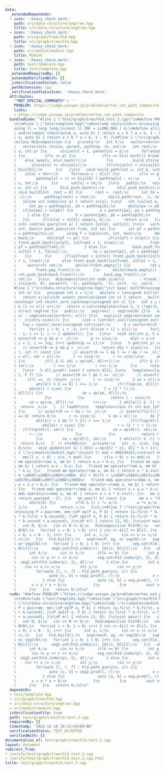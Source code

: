 ```yaml
---
data:
  _extendedDependsOn:
  - icon: ':heavy_check_mark:'
    path: src/data-structure/segtree.hpp
    title: src/data-structure/segtree.hpp
  - icon: ':heavy_check_mark:'
    path: src/graph/tree/hld.hpp
    title: src/graph/tree/hld.hpp
  - icon: ':heavy_check_mark:'
    path: src/modint/modint.hpp
    title: Modint
  - icon: ':heavy_check_mark:'
    path: test/template.hpp
    title: test/template.hpp
  _extendedRequiredBy: []
  _extendedVerifiedWith: []
  _isVerificationFailed: false
  _pathExtension: cpp
  _verificationStatusIcon: ':heavy_check_mark:'
  attributes:
    '*NOT_SPECIAL_COMMENTS*': ''
    PROBLEM: https://judge.yosupo.jp/problem/vertex_set_path_composite
    links:
    - https://judge.yosupo.jp/problem/vertex_set_path_composite
  bundledCode: "#line 1 \"test/graph/tree/hld.test.2.cpp\"\n#define PROBLEM \"https://judge.yosupo.jp/problem/vertex_set_path_composite\"\
    \n\n#line 1 \"test/template.hpp\"\n#include <bits/stdc++.h>\nusing namespace std;\n\
    using ll = long long;\nconst ll INF = LLONG_MAX / 4;\n#define all(a) begin(a),\
    \ end(a)\nbool chmin(auto& a, auto b) { return a > b ? a = b, 1 : 0; }\nbool chmax(auto&\
    \ a, auto b) { return a < b ? a = b, 1 : 0; }\n#line 1 \"src/graph/tree/hld.hpp\"\
    \nclass HLDcomposition {\n   private:\n   int V;\n   vector<vector<int>> G;\n\
    \   vector<int> stsize, parent, pathtop, in, out;\n   int root;\n   void build_stsize(int\
    \ u, int p) {\n      stsize[u] = 1, parent[u] = p;\n      for(auto&& v : G[u])\
    \ {\n         if(v == p) {\n            if(v == G[u].back()) break;\n        \
    \    else swap(v, G[u].back());\n         }\n         build_stsize(v, u);\n  \
    \       stsize[u] += stsize[v];\n         if(stsize[v] > stsize[G[u][0]]) swap(v,\
    \ G[u][0]);\n      }\n   }\n\n   void build_path(int u, int p, int& tm) {\n  \
    \    in[u] = tm++;\n      for(auto v : G[u]) {\n         if(v == p) continue;\n\
    \         pathtop[v] = (v == G[u][0] ? pathtop[u] : v);\n         build_path(v,\
    \ u, tm);\n      }\n      out[u] = tm;\n   }\n\n   public:\n   void add_edge(int\
    \ u, int v) {\n      G[u].push_back(v);\n      G[v].push_back(u);\n   }\n\n  \
    \ void build(int _root = 0) {\n      root = _root;\n      int tm = 0;\n      build_stsize(root,\
    \ -1);\n      pathtop[root] = root;\n      build_path(root, -1, tm);\n   }\n\n\
    \   inline int index(int a) { return in[a]; }\n\n   int lca(int a, int b) {\n\
    \      int pa = pathtop[a], pb = pathtop[b];\n      while(pa != pb) {\n      \
    \   if(in[pa] > in[pb]) {\n            a = parent[pa], pa = pathtop[a];\n    \
    \     } else {\n            b = parent[pb], pb = pathtop[b];\n         }\n   \
    \   }\n      if(in[a] > in[b]) swap(a, b);\n      return a;\n   }\n\n   pair<int,\
    \ int> subtree_query(int a) { return {in[a], out[a]}; }\n\n   vector<tuple<int,\
    \ int, bool>> path_query(int from, int to) {\n      int pf = pathtop[from], pt\
    \ = pathtop[to];\n      using T = tuple<int, int, bool>;\n      deque<T> front,\
    \ back;\n      while(pf != pt) {\n         if(in[pf] > in[pt]) {\n           \
    \ front.push_back({in[pf], in[from] + 1, true});\n            from = parent[pf],\
    \ pf = pathtop[from];\n         } else {\n            back.push_front({in[pt],\
    \ in[to] + 1, false});\n            to = parent[pt], pt = pathtop[to];\n     \
    \    }\n      }\n      if(in[from] > in[to]) front.push_back({in[to], in[from]\
    \ + 1, true});\n      else front.push_back({in[from], in[to] + 1, false});\n \
    \     vector<T> ret;\n      while(!front.empty()) {\n         ret.push_back(front.front());\n\
    \         front.pop_front();\n      }\n      while(!back.empty()) {\n        \
    \ ret.push_back(back.front());\n         back.pop_front();\n      }\n      return\
    \ ret;\n   }\n\n   HLDcomposition(int node_size)\n       : V(node_size), G(V),\
    \ stsize(V, 0), parent(V, -1), pathtop(V, -1), in(V, -1), out(V, -1) {}\n};\n\
    #line 1 \"src/data-structure/segtree.hpp\"\n// base: bafcf8\nunsigned int bit_ceil(unsigned\
    \ int n) {\n   unsigned int x = 1;\n   while(x < (unsigned int)(n)) x *= 2;\n\
    \   return x;\n}\nint countr_zero(unsigned int n) { return __builtin_ctz(n); }\n\
    constexpr int countr_zero_constexpr(unsigned int n) {\n   int x = 0;\n   while(!(n\
    \ & (1 << x))) x++;\n   return x;\n}\ntemplate<class S, S (*op)(S, S), S (*e)()>\
    \ struct segtree {\n   public:\n   segtree() : segtree(0) {}\n   explicit segtree(int\
    \ n) : segtree(vector<S>(n, e())) {}\n   explicit segtree(const vector<S>& v)\
    \ : _n(int(v.size())) {\n      size = (int)bit_ceil((unsigned int)(_n));\n   \
    \   log = countr_zero((unsigned int)size);\n      d = vector<S>(2 * size, e());\n\
    \      for(int i = 0; i < _n; i++) d[size + i] = v[i];\n      for(int i = size\
    \ - 1; i >= 1; i--) { update(i); }\n   }\n\n   void set(int p, S x) {\n      //\
    \ assert(0 <= p && p < _n);\n      p += size;\n      d[p] = x;\n      for(int\
    \ i = 1; i <= log; i++) update(p >> i);\n   }\n\n   S get(int p) const {\n   \
    \   // assert(0 <= p && p < _n);\n      return d[p + size];\n   }\n\n   S prod(int\
    \ l, int r) const {\n      // assert(0 <= l && l <= r && r <= _n);\n      S sml\
    \ = e(), smr = e();\n      l += size;\n      r += size;\n\n      while(l < r)\
    \ {\n         if(l & 1) sml = op(sml, d[l++]);\n         if(r & 1) smr = op(d[--r],\
    \ smr);\n         l >>= 1;\n         r >>= 1;\n      }\n      return op(sml, smr);\n\
    \   }\n\n   S all_prod() const { return d[1]; }\n\n   template<class F> int max_right(int\
    \ l, F f) {\n      // assert(0 <= l && l <= _n);\n      // assert(f(e()));\n \
    \     if(l == _n) return _n;\n      l += size;\n      S sm = e();\n      do {\n\
    \         while(l % 2 == 0) l >>= 1;\n         if(!f(op(sm, d[l]))) {\n      \
    \      while(l < size) {\n               l = (2 * l);\n               if(f(op(sm,\
    \ d[l]))) {\n                  sm = op(sm, d[l]);\n                  l++;\n  \
    \             }\n            }\n            return l - size;\n         }\n   \
    \      sm = op(sm, d[l]);\n         l++;\n      } while((l & -l) != l);\n    \
    \  return _n;\n   }  // faa03f\n\n   template<class F> int min_left(int r, F f)\
    \ {\n      // assert(0 <= r && r <= _n);\n      // assert(f(e()));\n      if(r\
    \ == 0) return 0;\n      r += size;\n      S sm = e();\n      do {\n         r--;\n\
    \         while(r > 1 && (r % 2)) r >>= 1;\n         if(!f(op(d[r], sm))) {\n\
    \            while(r < size) {\n               r = (2 * r + 1);\n            \
    \   if(f(op(d[r], sm))) {\n                  sm = op(d[r], sm);\n            \
    \      r--;\n               }\n            }\n            return r + 1 - size;\n\
    \         }\n         sm = op(d[r], sm);\n      } while((r & -r) != r);\n    \
    \  return 0;\n   }  // efa466\n\n   private:\n   int _n, size, log;\n   vector<S>\
    \ d;\n\n   void update(int k) { d[k] = op(d[2 * k], d[2 * k + 1]); }\n};\n#line\
    \ 1 \"src/modint/modint.hpp\"\nconst ll mod = 998244353;\nstruct mm {\n   ll x;\n\
    \   mm(ll x_ = 0) : x(x_ % mod) {\n      if(x < 0) x += mod;\n   }\n   friend\
    \ mm operator+(mm a, mm b) { return a.x + b.x; }\n   friend mm operator-(mm a,\
    \ mm b) { return a.x - b.x; }\n   friend mm operator*(mm a, mm b) { return a.x\
    \ * b.x; }\n   friend mm operator/(mm a, mm b) { return a * b.inv(); }\n   //\
    \ 4 \u884C\u30B3\u30D4\u30DA  Alt + Shift + \u30AF\u30EA\u30C3\u30AF\u3067\u8907\
    \u6570\u30AB\u30FC\u30BD\u30EB\n   friend mm& operator+=(mm& a, mm b) { return\
    \ a = a.x + b.x; }\n   friend mm& operator-=(mm& a, mm b) { return a = a.x - b.x;\
    \ }\n   friend mm& operator*=(mm& a, mm b) { return a = a.x * b.x; }\n   friend\
    \ mm& operator/=(mm& a, mm b) { return a = a * b.inv(); }\n   mm inv() const {\
    \ return pow(mod - 2); }\n   mm pow(ll b) const {\n      mm a = *this, c = 1;\n\
    \      while(b) {\n         if(b & 1) c *= a;\n         a *= a;\n         b >>=\
    \ 1;\n      }\n      return c;\n   }\n};\n#line 7 \"test/graph/tree/hld.test.2.cpp\"\
    \n\nusing P = pair<mm, mm>;\nP op(P a, P b) { return {a.first * b.first, a.second\
    \ * b.first + b.second}; }\nP op2(P a, P b) { return {a.first * b.first, a.first\
    \ * b.second + a.second}; }\n\nP e() { return {1, 0}; }\n\nint main() {\n   cin.tie(0)->sync_with_stdio(0);\n\
    \   int N, Q;\n   cin >> N >> Q;\n   HLDcomposition hld(N);\n   vector<int> A(N),\
    \ B(N);\n   for(int i = 0; i < N; i++) { cin >> A[i] >> B[i]; }\n   for(int i\
    \ = 0; i < N - 1; i++) {\n      int u, v;\n      cin >> u >> v;\n      hld.add_edge(u,\
    \ v);\n   }\n   hld.build();\n   segtree<P, op, e> seg(N);\n   segtree<P, op2,\
    \ e> seg2(N);\n   for(int i = 0; i < N; i++) {\n      seg.set(hld.index(i), {A[i],\
    \ B[i]});\n      seg2.set(hld.index(i), {A[i], B[i]});\n   }\n   while(Q--) {\n\
    \      int k;\n      cin >> k;\n      if(k == 0) {\n         int p, c, d;\n  \
    \       cin >> p >> c >> d;\n         seg.set(hld.index(p), {c, d});\n       \
    \  seg2.set(hld.index(p), {c, d});\n      } else {\n         int u, v;\n     \
    \    cin >> u >> v;\n         int y;\n         cin >> y;\n         mm x(y);\n\
    \         for(auto [l, r, f] : hld.path_query(u, v)) {\n            if(f) {\n\
    \               auto [c, d] = seg2.prod(l, r);\n               x = c * x + d;\n\
    \            } else {\n               auto [a, b] = seg.prod(l, r);\n        \
    \       x = a * x + b;\n            }\n         }\n         cout << x.x << endl;\n\
    \      }\n   }\n   return 0;\n}\n"
  code: "#define PROBLEM \"https://judge.yosupo.jp/problem/vertex_set_path_composite\"\
    \n\n#include \"test/template.hpp\"\n#include \"src/graph/tree/hld.hpp\"\n#include\
    \ \"src/data-structure/segtree.hpp\"\n#include \"src/modint/modint.hpp\"\n\nusing\
    \ P = pair<mm, mm>;\nP op(P a, P b) { return {a.first * b.first, a.second * b.first\
    \ + b.second}; }\nP op2(P a, P b) { return {a.first * b.first, a.first * b.second\
    \ + a.second}; }\n\nP e() { return {1, 0}; }\n\nint main() {\n   cin.tie(0)->sync_with_stdio(0);\n\
    \   int N, Q;\n   cin >> N >> Q;\n   HLDcomposition hld(N);\n   vector<int> A(N),\
    \ B(N);\n   for(int i = 0; i < N; i++) { cin >> A[i] >> B[i]; }\n   for(int i\
    \ = 0; i < N - 1; i++) {\n      int u, v;\n      cin >> u >> v;\n      hld.add_edge(u,\
    \ v);\n   }\n   hld.build();\n   segtree<P, op, e> seg(N);\n   segtree<P, op2,\
    \ e> seg2(N);\n   for(int i = 0; i < N; i++) {\n      seg.set(hld.index(i), {A[i],\
    \ B[i]});\n      seg2.set(hld.index(i), {A[i], B[i]});\n   }\n   while(Q--) {\n\
    \      int k;\n      cin >> k;\n      if(k == 0) {\n         int p, c, d;\n  \
    \       cin >> p >> c >> d;\n         seg.set(hld.index(p), {c, d});\n       \
    \  seg2.set(hld.index(p), {c, d});\n      } else {\n         int u, v;\n     \
    \    cin >> u >> v;\n         int y;\n         cin >> y;\n         mm x(y);\n\
    \         for(auto [l, r, f] : hld.path_query(u, v)) {\n            if(f) {\n\
    \               auto [c, d] = seg2.prod(l, r);\n               x = c * x + d;\n\
    \            } else {\n               auto [a, b] = seg.prod(l, r);\n        \
    \       x = a * x + b;\n            }\n         }\n         cout << x.x << endl;\n\
    \      }\n   }\n   return 0;\n}\n"
  dependsOn:
  - test/template.hpp
  - src/graph/tree/hld.hpp
  - src/data-structure/segtree.hpp
  - src/modint/modint.hpp
  isVerificationFile: true
  path: test/graph/tree/hld.test.2.cpp
  requiredBy: []
  timestamp: '2024-12-10 19:12:43+09:00'
  verificationStatus: TEST_ACCEPTED
  verifiedWith: []
documentation_of: test/graph/tree/hld.test.2.cpp
layout: document
redirect_from:
- /verify/test/graph/tree/hld.test.2.cpp
- /verify/test/graph/tree/hld.test.2.cpp.html
title: test/graph/tree/hld.test.2.cpp
---
```


